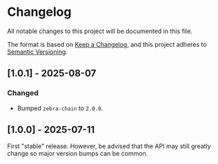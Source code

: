 # Changelog

All notable changes to this project will be documented in this file.

The format is based on [Keep a Changelog](https://keepachangelog.com/en/1.0.0/),
and this project adheres to [Semantic Versioning](https://semver.org/spec/v2.0.0.html).

## [1.0.1] - 2025-08-07

### Changed

- Bumped `zebra-chain` to `2.0.0`.

## [1.0.0] - 2025-07-11

First "stable" release. However, be advised that the API may still greatly
change so major version bumps can be common.
